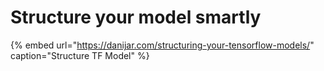 # Structure your model smartly

{% embed url="https://danijar.com/structuring-your-tensorflow-models/" caption="Structure TF Model" %}

